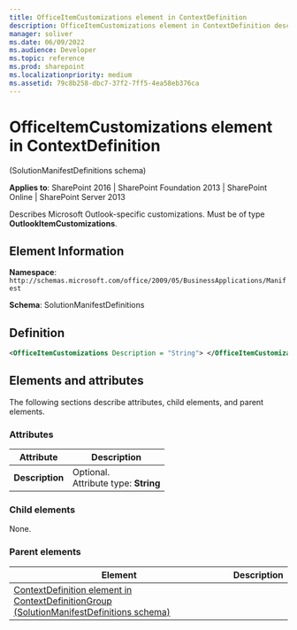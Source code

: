 ```yaml
---
title: OfficeItemCustomizations element in ContextDefinition
description: OfficeItemCustomizations element in ContextDefinition describes Microsoft Outlook-specific customizations.
manager: soliver
ms.date: 06/09/2022
ms.audience: Developer
ms.topic: reference
ms.prod: sharepoint
ms.localizationpriority: medium
ms.assetid: 79c8b258-dbc7-37f2-7ff5-4ea58eb376ca
---
```


# OfficeItemCustomizations element in ContextDefinition 

(SolutionManifestDefinitions schema)

**Applies to**: SharePoint 2016 | SharePoint Foundation 2013 | SharePoint Online | SharePoint Server 2013

Describes Microsoft Outlook-specific customizations. Must be of type **OutlookItemCustomizations**.

## Element Information

**Namespace**: `http://schemas.microsoft.com/office/2009/05/BusinessApplications/Manifest`

**Schema**: SolutionManifestDefinitions

## Definition

```XML
<OfficeItemCustomizations Description = "String"> </OfficeItemCustomizations>
```

## Elements and attributes

The following sections describe attributes, child elements, and parent elements.

### Attributes

|Attribute|Description|
|---------|-----------|
|**Description**|Optional.<br/>Attribute type: **String**|

### Child elements

None.

### Parent elements

|Element|Description|
|-------|-----------|
|[ContextDefinition element in ContextDefinitionGroup (SolutionManifestDefinitions schema)](contextdefinition-element-in-contextdefinitiongroup-solutionmanifestdefinitions.md)|








